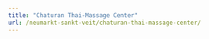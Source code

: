 ```yaml
---
title: "Chaturan Thai-Massage Center"
url: /neumarkt-sankt-veit/chaturan-thai-massage-center/
---
```

